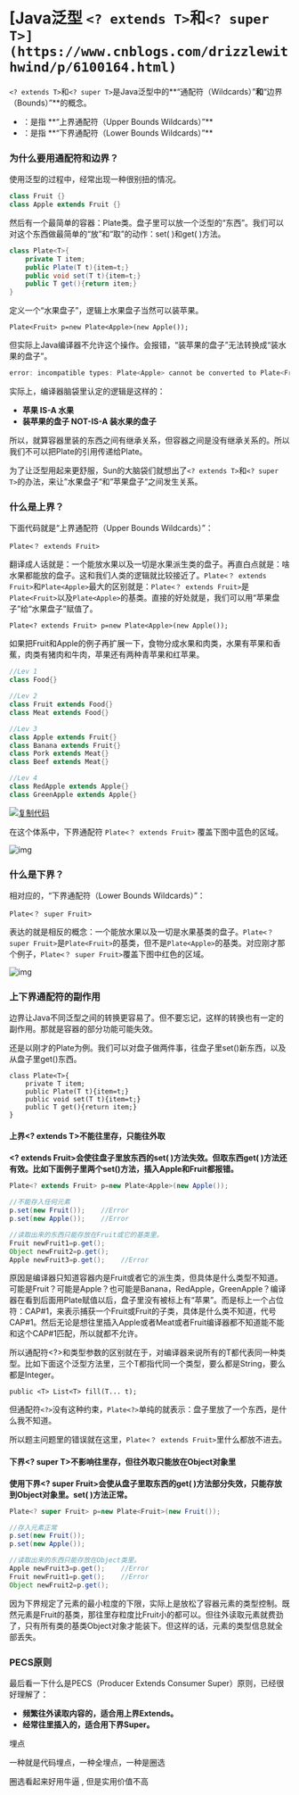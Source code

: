 # [Java泛型  `<? extends T>`和`<? super T>](https://www.cnblogs.com/drizzlewithwind/p/6100164.html)`



`<? extends T>`和`<? super T>`是Java泛型中的**“通配符（Wildcards）”**和**“边界（Bounds）”**的概念。

- <? extends T>：是指 **“上界通配符（Upper Bounds Wildcards）”**
- <? super T>：是指 **“下界通配符（Lower Bounds Wildcards）”**

### 为什么要用通配符和边界？

使用泛型的过程中，经常出现一种很别扭的情况。

```java
class Fruit {}
class Apple extends Fruit {}
```

然后有一个最简单的容器：Plate类。盘子里可以放一个泛型的“东西”。我们可以对这个东西做最简单的“放”和“取”的动作：set( )和get( )方法。

```java
class Plate<T>{
    private T item;
    public Plate(T t){item=t;}
    public void set(T t){item=t;}
    public T get(){return item;}
}
```



定义一个“水果盘子”，逻辑上水果盘子当然可以装苹果。

```
Plate<Fruit> p=new Plate<Apple>(new Apple());
```

但实际上Java编译器不允许这个操作。会报错，“装苹果的盘子”无法转换成“装水果的盘子”。

```java
error: incompatible types: Plate<Apple> cannot be converted to Plate<Fruit>
```

实际上，编译器脑袋里认定的逻辑是这样的：

- **苹果 IS-A 水果**
- **装苹果的盘子 NOT-IS-A 装水果的盘子**

所以，就算容器里装的东西之间有继承关系，但容器之间是没有继承关系的。所以我们不可以把Plate的引用传递给Plate。

为了让泛型用起来更舒服，Sun的大脑袋们就想出了`<? extends T>`和`<? super T>`的办法，来让”水果盘子“和”苹果盘子“之间发生关系。



### 什么是上界？

下面代码就是“上界通配符（Upper Bounds Wildcards）”：

```
Plate<？ extends Fruit>
```

翻译成人话就是：一个能放水果以及一切是水果派生类的盘子。再直白点就是：啥水果都能放的盘子。这和我们人类的逻辑就比较接近了。`Plate<？ extends Fruit>`和`Plate<Apple>`最大的区别就是：`Plate<？ extends Fruit>`是`Plate<Fruit>`以及`Plate<Apple>`的基类。直接的好处就是，我们可以用“苹果盘子”给“水果盘子”赋值了。

```
Plate<? extends Fruit> p=new Plate<Apple>(new Apple());
```

如果把Fruit和Apple的例子再扩展一下，食物分成水果和肉类，水果有苹果和香蕉，肉类有猪肉和牛肉，苹果还有两种青苹果和红苹果。

```java
//Lev 1
class Food{}

//Lev 2
class Fruit extends Food{}
class Meat extends Food{}

//Lev 3
class Apple extends Fruit{}
class Banana extends Fruit{}
class Pork extends Meat{}
class Beef extends Meat{}

//Lev 4
class RedApple extends Apple{}
class GreenApple extends Apple{}
```

[![复制代码](https://common.cnblogs.com/images/copycode.gif)](javascript:void(0);)

在这个体系中，下界通配符 `Plate<？ extends Fruit>` 覆盖下图中蓝色的区域。

![img](https://images2015.cnblogs.com/blog/820480/201611/820480-20161125004120143-1731938777.png)

 

### 什么是下界？

相对应的，“下界通配符（Lower Bounds Wildcards）”：

```
Plate<？ super Fruit>
```

表达的就是相反的概念：一个能放水果以及一切是水果基类的盘子。`Plate<？ super Fruit>`是`Plate<Fruit>`的基类，但不是`Plate<Apple>`的基类。对应刚才那个例子，`Plate<？ super Fruit>`覆盖下图中红色的区域。

![img](https://images2015.cnblogs.com/blog/820480/201611/820480-20161125004216471-1377946016.png)

 

### 上下界通配符的副作用

边界让Java不同泛型之间的转换更容易了。但不要忘记，这样的转换也有一定的副作用。那就是容器的部分功能可能失效。

还是以刚才的Plate为例。我们可以对盘子做两件事，往盘子里set()新东西，以及从盘子里get()东西。

```
class Plate<T>{
    private T item;
    public Plate(T t){item=t;}
    public void set(T t){item=t;}
    public T get(){return item;}
}
```

#### 上界<? extends T>不能往里存，只能往外取

**<? extends Fruit>会使往盘子里放东西的set( )方法失效。但取东西get( )方法还有效。比如下面例子里两个set()方法，插入Apple和Fruit都报错。**

```java
Plate<? extends Fruit> p=new Plate<Apple>(new Apple());
    
//不能存入任何元素
p.set(new Fruit());    //Error
p.set(new Apple());    //Error

//读取出来的东西只能存放在Fruit或它的基类里。
Fruit newFruit1=p.get();
Object newFruit2=p.get();
Apple newFruit3=p.get();    //Error
```



原因是编译器只知道容器内是Fruit或者它的派生类，但具体是什么类型不知道。可能是Fruit？可能是Apple？也可能是Banana，RedApple，GreenApple？编译器在看到后面用Plate赋值以后，盘子里没有被标上有“苹果”。而是标上一个占位符：CAP#1，来表示捕获一个Fruit或Fruit的子类，具体是什么类不知道，代号CAP#1。然后无论是想往里插入Apple或者Meat或者Fruit编译器都不知道能不能和这个CAP#1匹配，所以就都不允许。

所以通配符<?>和类型参数的区别就在于，对编译器来说所有的T都代表同一种类型。比如下面这个泛型方法里，三个T都指代同一个类型，要么都是String，要么都是Integer。

```
public <T> List<T> fill(T... t);
```

但通配符`<?>`没有这种约束，`Plate<?>`单纯的就表示：盘子里放了一个东西，是什么我不知道。

所以题主问题里的错误就在这里，`Plate<？ extends Fruit>`里什么都放不进去。

#### 下界<? super T>不影响往里存，但往外取只能放在Object对象里

**使用下界<? super Fruit>会使从盘子里取东西的get( )方法部分失效，只能存放到Object对象里。set( )方法正常。**

```java
Plate<? super Fruit> p=new Plate<Fruit>(new Fruit());

//存入元素正常
p.set(new Fruit());
p.set(new Apple());

//读取出来的东西只能存放在Object类里。
Apple newFruit3=p.get();    //Error
Fruit newFruit1=p.get();    //Error
Object newFruit2=p.get();
```



因为下界规定了元素的最小粒度的下限，实际上是放松了容器元素的类型控制。既然元素是Fruit的基类，那往里存粒度比Fruit小的都可以。但往外读取元素就费劲了，只有所有类的基类Object对象才能装下。但这样的话，元素的类型信息就全部丢失。

### PECS原则

最后看一下什么是PECS（Producer Extends Consumer Super）原则，已经很好理解了：

- **频繁往外读取内容的，适合用上界Extends。**
- **经常往里插入的，适合用下界Super。**







埋点

一种就是代码埋点，一种全埋点，一种是圈选

圈选看起来好用牛逼 , 但是实用价值不高